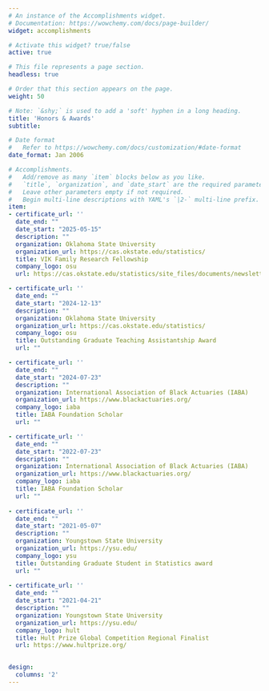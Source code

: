 ```yaml
---
# An instance of the Accomplishments widget.
# Documentation: https://wowchemy.com/docs/page-builder/
widget: accomplishments

# Activate this widget? true/false
active: true

# This file represents a page section.
headless: true

# Order that this section appears on the page.
weight: 50

# Note: `&shy;` is used to add a 'soft' hyphen in a long heading.
title: 'Honors & Awards'
subtitle:

# Date format
#   Refer to https://wowchemy.com/docs/customization/#date-format
date_format: Jan 2006

# Accomplishments.
#   Add/remove as many `item` blocks below as you like.
#   `title`, `organization`, and `date_start` are the required parameters.
#   Leave other parameters empty if not required.
#   Begin multi-line descriptions with YAML's `|2-` multi-line prefix.
item:
- certificate_url: ''
  date_end: ""
  date_start: "2025-05-15"
  description: ""
  organization: Oklahoma State University
  organization_url: https://cas.okstate.edu/statistics/
  title: VIK Family Research Fellowship
  company_logo: osu
  url: https://cas.okstate.edu/statistics/site_files/documents/newsletters/stat_newsletter2018.pdf

- certificate_url: ''
  date_end: ""
  date_start: "2024-12-13"
  description: ""
  organization: Oklahoma State University
  organization_url: https://cas.okstate.edu/statistics/
  company_logo: osu
  title: Outstanding Graduate Teaching Assistantship Award
  url: ""

- certificate_url: ''
  date_end: ""
  date_start: "2024-07-23"
  description: ""
  organization: International Association of Black Actuaries (IABA)
  organization_url: https://www.blackactuaries.org/
  company_logo: iaba
  title: IABA Foundation Scholar
  url: ""

- certificate_url: ''
  date_end: ""
  date_start: "2022-07-23"
  description: ""
  organization: International Association of Black Actuaries (IABA)
  organization_url: https://www.blackactuaries.org/
  company_logo: iaba
  title: IABA Foundation Scholar
  url: ""
  
- certificate_url: ''
  date_end: ""
  date_start: "2021-05-07"
  description: ""
  organization: Youngstown State University
  organization_url: https://ysu.edu/
  company_logo: ysu
  title: Outstanding Graduate Student in Statistics award
  url: ""
  
- certificate_url: ''
  date_end: ""
  date_start: "2021-04-21"
  description: ""
  organization: Youngstown State University
  organization_url: https://ysu.edu/
  company_logo: hult
  title: Hult Prize Global Competition Regional Finalist
  url: https://www.hultprize.org/
  

design:
  columns: '2' 
---
```

